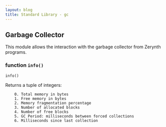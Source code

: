 ```yaml
---
layout: blog
title: Standard Library - gc
---
```

## Garbage Collector

This module allows the interaction with the garbage collector from Zerynth programs.


### function `info()`
```python
info()
```

Returns a tuple of integers:

        0. Total memory in bytes
        1. Free memory in bytes
        2. Memory fragmentation percentage
        3. Number of allocated blocks
        4. Number of free blocks
        5. GC Period: milliseconds between forced collections
        6. Milliseconds since last collection                               